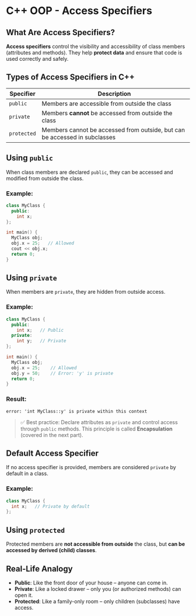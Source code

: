# C++ OOP - Access Specifiers

## What Are Access Specifiers?

**Access specifiers** control the visibility and accessibility of class members (attributes and methods).
They help **protect data** and ensure that code is used correctly and safely.

## Types of Access Specifiers in C++

| Specifier   | Description                                                                |
| ----------- | -------------------------------------------------------------------------- |
| `public`    | Members are accessible from outside the class                              |
| `private`   | Members **cannot** be accessed from outside the class                      |
| `protected` | Members cannot be accessed from outside, but can be accessed in subclasses |

## Using `public`

When class members are declared `public`, they can be accessed and modified from outside the class.

### Example:

```cpp
class MyClass {
  public:
    int x;
};

int main() {
  MyClass obj;
  obj.x = 25;   // Allowed
  cout << obj.x;
  return 0;
}
```

## Using `private`

When members are `private`, they are hidden from outside access.

### Example:

```cpp
class MyClass {
  public:
    int x;   // Public
  private:
    int y;   // Private
};

int main() {
  MyClass obj;
  obj.x = 25;    // Allowed
  obj.y = 50;    // Error: 'y' is private
  return 0;
}
```

### Result:

```
error: 'int MyClass::y' is private within this context
```

> ✅ Best practice: Declare attributes as `private` and control access through `public` methods. This principle is called **Encapsulation** (covered in the next part).

## Default Access Specifier

If no access specifier is provided, members are considered `private` by default in a class.

### Example:

```cpp
class MyClass {
  int x;   // Private by default
};
```

## Using `protected`

Protected members are **not accessible from outside** the class, but **can be accessed by derived (child) classes**.

## Real-Life Analogy

- **Public**: Like the front door of your house – anyone can come in.
- **Private**: Like a locked drawer – only you (or authorized methods) can open it.
- **Protected**: Like a family-only room – only children (subclasses) have access.

